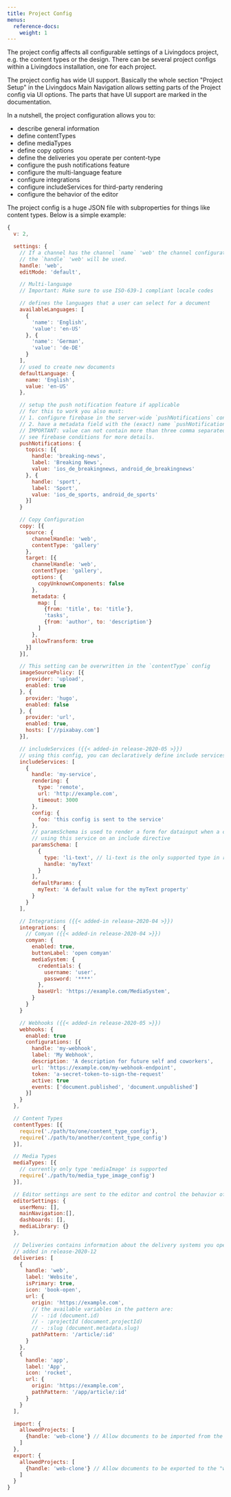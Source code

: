 ```yaml
---
title: Project Config
menus:
  reference-docs:
    weight: 1
---
```


The project config affects all configurable settings of a Livingdocs project, e.g. the content types or the design. There can be several project configs within a Livingdocs installation, one for each project.

The project config has wide UI support. Basically the whole section "Project Setup" in the Livingdocs Main Navigation allows setting parts of the Project config via UI options. The parts that have UI support are marked in the documentation.

In a nutshell, the project configuration allows you to:

* describe general information
* define contentTypes
* define mediaTypes
* define copy options
* define the deliveries you operate per content-type
* configure the push notifications feature
* configure the multi-language feature
* configure integrations
* configure includeServices for third-party rendering
* configure the behavior of the editor

The project config is a huge JSON file with subproperties for things like content types. Below is a simple example:
```js
{
  v: 2,

  settings: {
    // If a channel has the channel `name` 'web' the channel configuration with
    // the `handle` 'web' will be used.
    handle: 'web',
    editMode: 'default',

    // Multi-language
    // Important: Make sure to use ISO-639-1 compliant locale codes

    // defines the languages that a user can select for a document
    availableLanguages: [
      {
        'name': 'English',
        'value': 'en-US'
      }, {
        'name': 'German',
        'value': 'de-DE'
      }
    ],
    // used to create new documents
    defaultLanguage: {
      name: 'English',
      value: 'en-US'
    },

    // setup the push notification feature if applicable
    // for this to work you also must:
    // 1. configure firebase in the server-wide `pushNotifications` configuration
    // 2. have a metadata field with the (exact) name `pushNotifications`
    // IMPORTANT: value can not contain more than three comma separated entries
    // see firebase conditions for more details.
    pushNotifications: {
      topics: [{
        handle: 'breaking-news',
        label: 'Breaking News',
        value: 'ios_de_breakingnews, android_de_breakingnews'
      }, {
        handle: 'sport',
        label: 'Sport',
        value: 'ios_de_sports, android_de_sports'
      }]
    }

    // Copy Configuration
    copy: [{
      source: {
        channelHandle: 'web',
        contentType: 'gallery'
      },
      target: [{
        channelHandle: 'web',
        contentType: 'gallery',
        options: {
          copyUnknownComponents: false
        },
        metadata: {
          map: [
            {from: 'title', to: 'title'},
            'tasks',
            {from: 'author', to: 'description'}
          ]
        },
        allowTransform: true
      }]
    }],

    // This setting can be overwritten in the `contentType` config
    imageSourcePolicy: [{
      provider: 'upload',
      enabled: true
    }, {
      provider: 'hugo',
      enabled: false
    }, {
      provider: 'url',
      enabled: true,
      hosts: ['//pixabay.com']
    }],

    // includeServices ({{< added-in release-2020-05 >}})
    // using this config, you can declaratively define include services
    includeServices: [
      {
        handle: 'my-service',
        rendering: {
          type: 'remote',
          url: 'http://example.com',
          timeout: 3000
        },
        config: {
          foo: 'this config is sent to the service'
        },
        // paramsSchema is used to render a form for datainput when a component
        // using this service on an include directive
        paramsSchema: [
          {
            type: 'li-text', // li-text is the only supported type in release-2020-05
            handle: 'myText'
          }
        ],
        defaultParams: {
          myText: 'A default value for the myText property'
        }
      }
    ],

    // Integrations ({{< added-in release-2020-04 >}})
    integrations: {
      // Comyan ({{< added-in release-2020-04 >}})
      comyan: {
        enabled: true,
        buttonLabel: 'open comyan'
        mediaSystem: {
          credentials: {
            username: 'user',
            password: '****'
          },
          baseUrl: 'https://example.com/MediaSystem',
        }
      }
    }

    // Webhooks ({{< added-in release-2020-05 >}})
    webhooks: {
      enabled: true
      configurations: [{
        handle: 'my-webhook',
        label: 'My Webhook',
        description: 'A description for future self and coworkers',
        url: 'https://example.com/my-webhook-endpoint',
        token: 'a-secret-token-to-sign-the-request'
        active: true
        events: ['document.published', 'document.unpublished']
      }]
    }
  },

  // Content Types
  contentTypes: [{
    require('./path/to/one/content_type_config'),
    require('./path/to/another/content_type_config')
  }],

  // Media Types
  mediaTypes: [{
    // currently only type 'mediaImage' is supported
    require('./path/to/media_type_image_config')
  }],

  // Editor settings are sent to the editor and control the behavior of your editor
  editorSettings: {
    userMenu: [],
    mainNavigation:[],
    dashboards: [],
    mediaLibrary: {}
  },

  // Deliveries contains information about the delivery systems you operate
  // added in release-2020-12
  deliveries: [
    {
      handle: 'web',
      label: 'Website',
      isPrimary: true,
      icon: 'book-open',
      url: {
        origin: 'https://example.com',
        // the available variables in the pattern are:
        // - :id (document.id)
        // - :projectId (document.projectId)
        // - :slug (document.metadata.slug)
        pathPattern: '/article/:id'
      }
    },
    {
      handle: 'app',
      label: 'App',
      icon: 'rocket',
      url: {
        origin: 'https://example.com',
        pathPattern: '/app/article/:id'
      }
    }
  ],

  import: {
    allowedProjects: [
      {handle: 'web-clone'} // Allow documents to be imported from the "web-clone" project
    ]
  },
  export: {
    allowedProjects: [
      {handle: 'web-clone'} // Allow documents to be exported to the "web-clone" project
    ]
  }
}
```

